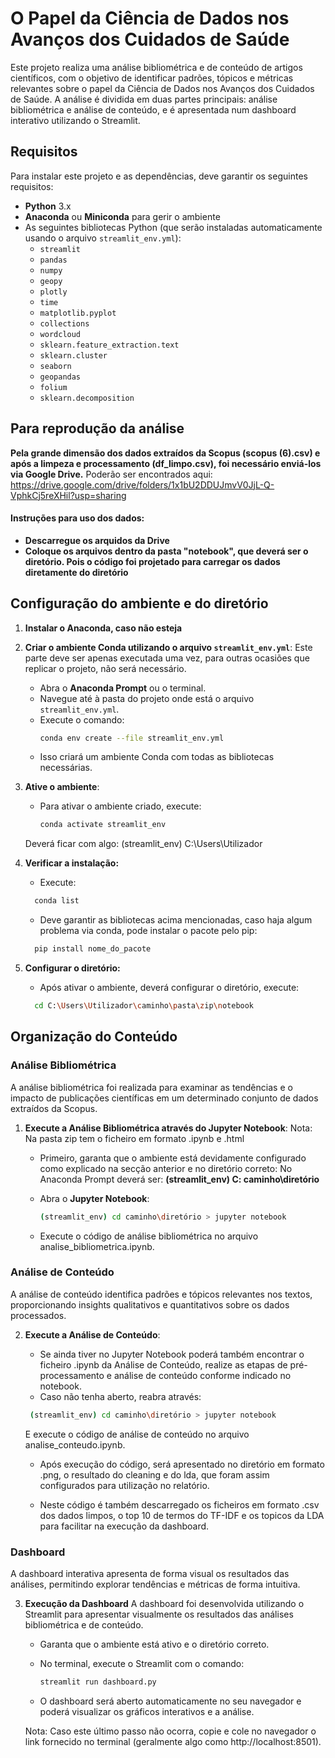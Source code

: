# O Papel da Ciência de Dados nos Avanços dos Cuidados de Saúde

Este projeto realiza uma análise bibliométrica e de conteúdo de artigos científicos, com o objetivo de identificar padrões, tópicos e métricas relevantes sobre o papel da Ciência de Dados nos Avanços dos Cuidados de Saúde. A análise é dividida em duas partes principais: análise bibliométrica e análise de conteúdo, e é apresentada num dashboard interativo utilizando o Streamlit.

## Requisitos

Para instalar este projeto e as dependências, deve garantir os seguintes requisitos:

- **Python** 3.x
- **Anaconda** ou **Miniconda** para gerir o ambiente
- As seguintes bibliotecas Python (que serão instaladas automaticamente usando o arquivo `streamlit_env.yml`):
  - `streamlit`
  - `pandas`
  - `numpy`
  - `geopy`
  - `plotly`
  - `time`
  - `matplotlib.pyplot`
  - `collections`
  - `wordcloud`
  - `sklearn.feature_extraction.text`
  - `sklearn.cluster`
  - `seaborn`
  - `geopandas`
  - `folium`
  - `sklearn.decomposition`

## Para reprodução da análise 

**Pela grande dimensão dos dados extraídos da Scopus (scopus (6).csv) e após a limpeza e processamento (df_limpo.csv), foi necessário enviá-los via Google Drive.** 
Poderão ser encontrados aqui: https://drive.google.com/drive/folders/1x1bU2DDUJmvV0JjL-Q-VphkCj5reXHil?usp=sharing 

#### Instruções para uso dos dados: 
  - **Descarregue os arquidos da Drive**
  - **Coloque os arquivos dentro da pasta "notebook", que deverá ser o diretório. Pois o código foi projetado para carregar os dados diretamente do diretório** 


## Configuração do ambiente e do diretório

1. **Instalar o Anaconda, caso não esteja** 
2. **Criar o ambiente Conda utilizando o arquivo `streamlit_env.yml`**:
    Este parte deve ser apenas executada uma vez, para outras ocasiões que replicar o projeto, não será necessário.
    - Abra o **Anaconda Prompt** ou o terminal.
    - Navegue até à pasta do projeto onde está o arquivo `streamlit_env.yml`.
    - Execute o comando:
      ```bash
      conda env create --file streamlit_env.yml
      ```
    - Isso criará um ambiente Conda com todas as bibliotecas necessárias.

3. **Ative o ambiente**:
    - Para ativar o ambiente criado, execute:
      ```bash
      conda activate streamlit_env
      ```
    Deverá ficar com algo: (streamlit_env) C:\Users\Utilizador

4. **Verificar a instalação:**
    - Execute:
    ```bash
      conda list
      ```
    - Deve garantir as bibliotecas acima mencionadas, caso haja algum problema via conda, pode instalar o pacote pelo pip:
    ```bash
      pip install nome_do_pacote
      ```
5. **Configurar o diretório:**
    - Após ativar o ambiente, deverá configurar o diretório, execute:
    ```bash
      cd C:\Users\Utilizador\caminho\pasta\zip\notebook
      ```
    
## Organização do Conteúdo

### Análise Bibliométrica
 A análise bibliométrica foi realizada para examinar as tendências e o impacto de publicações científicas em um determinado conjunto de dados extraídos da Scopus. 

1. **Execute a Análise Bibliométrica através do Jupyter Notebook**:
Nota: Na pasta zip tem o ficheiro em formato .ipynb e .html

    - Primeiro, garanta que o ambiente está devidamente configurado como explicado na secção anterior e no diretório correto: 
    No Anaconda Prompt deverá ser: 
**(streamlit_env) C: caminho\diretório**

    - Abra o **Jupyter Notebook**:
      ```bash
      (streamlit_env) cd caminho\diretório > jupyter notebook
      ```
    - Execute o código de análise bibliométrica no arquivo analise_bibliometrica.ipynb.

### Análise de Conteúdo
A análise de conteúdo identifica padrões e tópicos relevantes nos textos, proporcionando insights qualitativos e quantitativos sobre os dados processados.

2. **Execute a Análise de Conteúdo**:
    - Se ainda tiver no Jupyter Notebook poderá também encontrar o ficheiro .ipynb da Análise de Conteúdo, realize as etapas de pré-processamento e análise de conteúdo conforme indicado no notebook.
    - Caso não tenha aberto, reabra através:
     ```bash
      (streamlit_env) cd caminho\diretório > jupyter notebook
      ``` 
      E execute o código de análise de conteúdo no arquivo analise_conteudo.ipynb.
    
    - Após execução do código, será apresentado no diretório em formato .png, o resultado do cleaning e do lda, que foram assim configurados para utilização no relatório. 

    - Neste código é também descarregado os ficheiros em formato .csv dos dados limpos, o top 10 de termos do TF-IDF e os topicos da LDA para facilitar na execução da dashboard.

### Dashboard
A dashboard interativa apresenta de forma visual os resultados das análises, permitindo explorar tendências e métricas de forma intuitiva.

3. **Execução da Dashboard**
A dashboard foi desenvolvida utilizando o Streamlit para apresentar visualmente os resultados das análises bibliométrica e de conteúdo.

    - Garanta que o ambiente está ativo e o diretório correto.

    - No terminal, execute o Streamlit com o comando:
      ```bash
      streamlit run dashboard.py
      ```
    - O dashboard será aberto automaticamente no seu navegador e poderá visualizar os gráficos interativos e a análise.

    Nota: Caso este último passo não ocorra, copie e cole no navegador o link fornecido no terminal (geralmente algo como http://localhost:8501).




